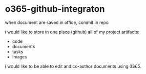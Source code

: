 # o365-github-integraton
when document are saved in office, commit in repo

i would like to store in one place (github) all of my project artifacts:
- code
- documents
- tasks
- images

i would like to be able to edit and co-author documents using 0365.
